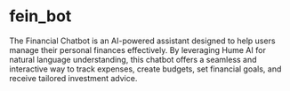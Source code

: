 # fein_bot
The Financial Chatbot is an AI-powered assistant designed to help users manage their personal finances effectively. By leveraging Hume AI for natural language understanding, this chatbot offers a seamless and interactive way to track expenses, create budgets, set financial goals, and receive tailored investment advice.
